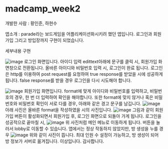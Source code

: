 # madcamp_week2

개발한 사람 : 황인준, 하현수 

앱소개 : parade라는 보드게임을 어플리케이션화시키려 했던 앱입니다. 로그인과 회원가입 그리고 방입장까지 구현이 되었습니다.

세부내용 구현

![image](https://user-images.githubusercontent.com/94748079/178501960-26b69c84-3f13-47c1-bf48-55cd1796d300.png)
로그인 화면입니다. 아이디 입력 edittext아래에 문구를 클릭 시, 회원가입 화면창으로 전환됩니다. 
올바른 아이디와 비밀번호 입력 시, 로그인이 완료 됩니다. 로그인은 http를 이용하여 post request를 요청하여 true response를 받았을 시에 성공하게 됩니다.
false response를 받을 경우 로그인을 다시 시도해야 합니다. 

![image](https://user-images.githubusercontent.com/94748079/178502405-6da128bd-545a-46c8-bb41-fdc56045560a.png)
회원가입 화면입니다. format에 맞게 아이디와 비밀번호를 입력하고, 비밀번호의 경우, 한 번 더 입력하여 확인을 해야합니다. 또한 format에 맞지 않거나 혹은 
비밀번호와 비밀번호 확인이 서로 다를 경우, 아래와 같은 경고 문구를 남깁니다.
![image](https://user-images.githubusercontent.com/94748079/178502634-4175f22f-af9a-4ec0-a3f9-4151ea134b0d.png)
아래 사진은 올바른 format을 작성하였을 시의 사진입니다.
![image](https://user-images.githubusercontent.com/94748079/178502744-6a015df1-ed0b-488d-b17f-3099c215bef2.png)
그림과 같이 회원가입 버튼이 활성화되면서 회원가입 후, 로그인 화면으로 되돌아 가게 됩니다.
로그인을 성공적으로 끝마칠 시,
![image](https://user-images.githubusercontent.com/94748079/178503153-61638eec-3111-4df3-b636-6e42b4df9735.png)
위 사진처럼 메인 메뉴로 이동하게 됩니다.
버튼을 눌러서 lobby로 이동할 수 있습니다.
앱에서는 정상 작동하지 않았지만, 방 생성을 누를 경우
![image](https://user-images.githubusercontent.com/94748079/178503416-8a62a9aa-cdb8-4998-bf4c-9266335572b6.png)
위와 같이 사진이 뜹니다.
최대 인원 수 설정이 가능하고, 방 생성이 되어 방 정보가 서버로 옮겨집니다.
이상입니다. 감사합니다. 
